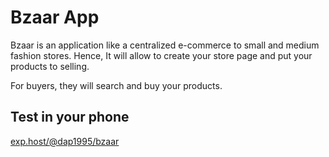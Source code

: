 # Bzaar App

Bzaar is an application like a centralized e-commerce to small and medium fashion stores.
Hence, It will allow to create your store page and put your products to selling.

For buyers, they will search and buy your products.

## Test in your phone

[exp.host/@dap1995/bzaar](https://exp.host/@dap1995/bzaar)

